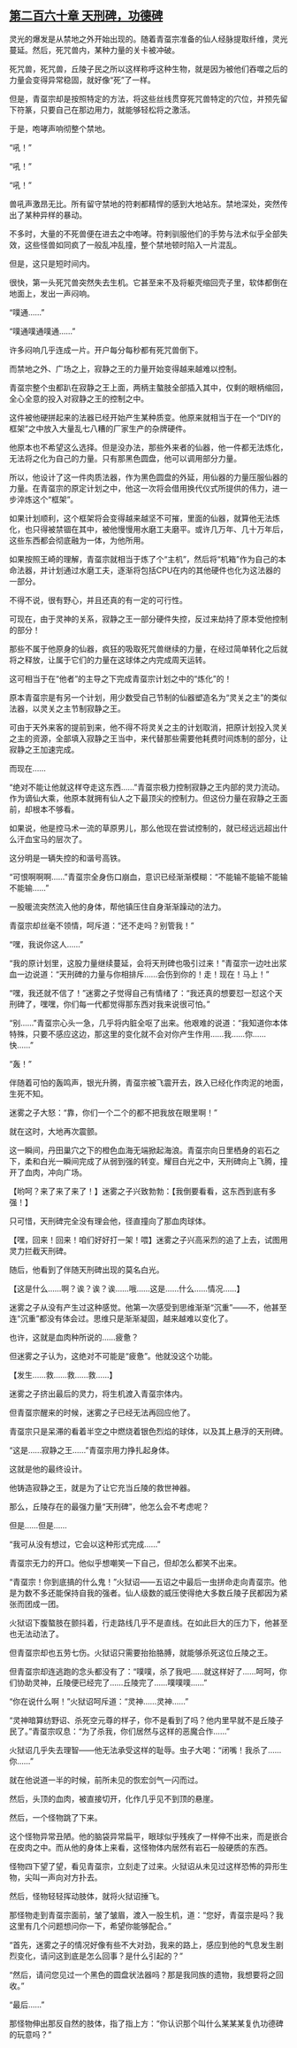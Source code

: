 ## [第二百六十章 天刑碑，功德碑](https://www.xxbiquge.com/11_11207/9233922.html)


  灵光的爆发是从禁地之外开始出现的。随着青虿宗准备的仙人经脉提取纤维，灵光蔓延。然后，死咒兽内，某种力量的关卡被冲破。

  死咒兽，死咒兽，丘陵子民之所以这样称呼这种生物，就是因为被他们吞噬之后的力量会变得异常稳固，就好像“死”了一样。

  但是，青虿宗却是按照特定的方法，将这些丝线贯穿死咒兽特定的穴位，并预先留下符篆，只要自己在那边用力，就能够轻松将之激活。

  于是，咆哮声响彻整个禁地。

  “吼！”

  “吼！”

  “吼！”

  兽吼声激昂无比。所有留守禁地的符剌都精悍的感到大地站东。禁地深处，突然传出了某种异样的暴动。

  不多时，大量的不死兽便在进去之中咆哮。符剌驯服他们的手势与法术似乎全部失效，这些怪兽如同疯了一般乱冲乱撞，整个禁地顿时陷入一片混乱。

  但是，这只是短时间内。

  很快，第一头死咒兽突然失去生机。它甚至来不及将躯壳缩回壳子里，软体都倒在地面上，发出一声闷响。

  “噗通……”

  “噗通噗通噗通……”

  许多闷响几乎连成一片。开户每分每秒都有死咒兽倒下。

  而禁地之外、广场之上，寂静之王的力量开始变得越来越难以控制。

  青虿宗整个虫都趴在寂静之王上面，两柄主螯肢全部插入其中，仅剩的眼柄缩回，全心全意的投入对寂静之王的控制之中。

  这件被他硬拼起来的法器已经开始产生某种质变。他原来就相当于在一个“DIY的框架”之中放入大量乱七八糟的厂家生产的杂牌硬件。

  他原本也不希望这么选择。但是没办法，那些外来者的仙器，他一件都无法炼化，无法将之化为自己的力量。只有那黑色圆盘，他可以调用部分力量。

  所以，他设计了这一件肉质法器，作为黑色圆盘的外延，用仙器的力量压服仙器的力量。在青虿宗的原定计划之中，他这一次将会借用换代仪式所提供的伟力，进一步淬炼这个“框架”。

  如果计划顺利，这个框架将会变得越来越坚不可摧，里面的仙器，就算他无法炼化，也只得被禁锢在其中，被他慢慢用水磨工夫磨平。或许几万年、几十万年后，这些东西都会彻底融为一体，为他所用。

  如果按照王崎的理解，青虿宗就相当于炼了个“主机”，然后将“机箱”作为自己的本命法器，并计划通过水磨工夫，逐渐将包括CPU在内的其他硬件也化为这法器的一部分。

  不得不说，很有野心，并且还真的有一定的可行性。

  可现在，由于灵神的关系，寂静之王一部分硬件失控，反过来劫持了原本受他控制的部分！

  那些不属于他原身的仙器，疯狂的吸取死咒兽继续的力量，在经过简单转化之后就将之释放，让属于它们的力量在这球体之内完成周天运转。

  这可相当于在“他者”的主导之下完成青虿宗计划之中的“炼化”的！

  原本青虿宗是有另一个计划，用少数受自己节制的仙器塑造名为“灵关之主”的类似法器，以灵关之主节制寂静之王。

  可由于天外来客的提前到来，他不得不将灵关之主的计划取消，把原计划投入灵关之主的资源，全部填入寂静之王当中，来代替那些需要他耗费时间炼制的部分，让寂静之王加速完成。

  而现在……

  “绝对不能让他就这样夺走这东西……”青虿宗极力控制寂静之王内部的灵力流动。作为谪仙大乘，他原本就拥有仙人之下最顶尖的控制力。但这份力量在寂静之王面前，却根本不够看。

  如果说，他是控马术一流的草原男儿，那么他现在尝试控制的，就已经远远超出什么汗血宝马的层次了。

  这分明是一辆失控的和谐号高铁。

  “可恨啊啊啊……”青虿宗全身伤口崩血，意识已经渐渐模糊：“不能输不能输不能输不能输……”

  一股暖流突然流入他的身体，帮他镇压住自身渐渐躁动的法力。

  青虿宗却丝毫不领情，呵斥道：“还不走吗？别管我！”

  “嘿，我说你这人……”

  “我的原计划里，这股力量继续蔓延，会将天刑碑也吸引过来！”青虿宗一边吐出浆血一边说道：“天刑碑的力量与你相排斥……会伤到你的！走！现在！马上！”

  “嘿，我还就不信了！”迷雾之子觉得自己有情绪了：“我还真的想要怼一怼这个天刑碑了，嘿嘿，你们每一代都觉得那东西对我来说很可怕。”

  “别……”青虿宗心头一急，几乎将内脏全呕了出来。他艰难的说道：“我知道你本体特殊，只要不感应这边，那这里的变化就不会对你产生作用……我……你……快……”

  “轰！”

  伴随着可怕的轰鸣声，银光升腾，青虿宗被飞震开去，跌入已经化作肉泥的地面，生死不知。

  迷雾之子大怒：“靠，你们一个二个的都不把我放在眼里啊！”

  就在这时，大地再次震颤。

  这一瞬间，丹田巢穴之下的橙色血海无端掀起海浪。青虿宗向日里栖身的岩石之下，柔和白光一瞬间完成了从弱到强的转变。耀目白光之中，天刑碑向上飞腾，撞开了血肉，冲向广场。

  【哟呵？来了来了来了！】迷雾之子兴致勃勃：【我倒要看看，这东西到底有多强！】

  只可惜，天刑碑完全没有理会他，径直撞向了那血肉球体。

  【嘿，回来！回来！咱们好好打一架！喂】迷雾之子兴高采烈的追了上去，试图用灵力拦截天刑碑。

  随后，他看到了伴随天刑碑出现的莫名白光。

  【这是什么……啊？诶？诶？诶……哦……这是……什么……情况……】

  迷雾之子从没有产生过这种感觉。他第一次感受到思维渐渐“沉重”——不，他甚至连“沉重”都没有体会过。思维只是渐渐凝固，越来越难以变化了。

  也许，这就是血肉种所说的……疲惫？

  但迷雾之子认为，这绝对不可能是“疲惫”。他就没这个功能。

  【发生……救……救……救……】

  迷雾之子挤出最后的灵力，将生机渡入青虿宗体内。

  但青虿宗醒来的时候，迷雾之子已经无法再回应他了。

  青虿宗只是呆滞的看着半空之中燃烧着银色烈焰的球体，以及其上悬浮的天刑碑。

  “这是……寂静之王……”青虿宗用力挣扎起身体。

  这就是他的最终设计。

  他铸造寂静之王，就是为了让它充当丘陵的救世神器。

  那么，丘陵存在的最强力量“天刑碑”，他怎么会不考虑呢？

  但是……但是……

  “我可从没有想过，它会以这种形式完成……”

  青虿宗无力的开口。他似乎想嘲笑一下自己，但却怎么都笑不出来。

  “青虿宗！你到底搞的什么鬼！”火狱诏——五诏之中最后一虫拼命走向青虿宗。他是为数不多还能保持自我的强者。仙人级数的威压使得绝大多数丘陵子民都因为紧张而团成一团。

  火狱诏下腹螯肢在颤抖着，行走路线几乎不是直线。在如此巨大的压力下，他甚至也无法动法了。

  但青虿宗却也五劳七伤。火狱诏只需要抬抬胳膊，就能够杀死这位丘陵之王。

  但青虿宗却连逃跑的念头都没有了：“噗噗，杀了我吧……就这样好了……呵呵，你们协助灵神，丘陵便已经完了……丘陵完了……噗噗噗……”

  “你在说什么啊！”火狱诏呵斥道：“灵神……灵神……”

  “灵神暗算纺野诏、杀死空元尊的样子，你不是看到了吗？他内里早就不是丘陵子民了。”青虿宗叹息：“为了杀我，你们居然与这样的恶魔合作……”

  火狱诏几乎失去理智——他无法承受这样的耻辱。虫子大喝：“闭嘴！我杀了……你……”

  就在他说道一半的时候，前所未见的恢宏剑气一闪而过。

  然后，头顶的血肉，被直接切开，化作几乎见不到顶的悬崖。

  然后，一个怪物跳了下来。

  这个怪物异常丑陋。他的脑袋异常扁平，眼球似乎残疾了一样伸不出来，而是嵌合在皮肉之中。而从他的身体上来看，这怪物体内居然有岩石一般硬质的东西。

  怪物四下望了望，看见青虿宗，立刻走了过来。火狱诏从未见过这样恐怖的异形生物，尖叫一声向对方扑去。

  然后，怪物轻轻挥动肢体，就将火狱诏捶飞。

  那怪物走到青虿宗面前，皱了皱眉，渡入一股生机，道：“您好，青虿宗是吗？我这里有几个问题想问你一下，希望你能够配合。”

  “首先，迷雾之子的情况好像有些不大对劲，我来的路上，感应到他的气息发生剧烈变化，请问这到底是怎么回事？是什么引起的？”

  “然后，请问您见过一个黑色的圆盘状法器吗？那是我同族的遗物，我想要将之回收。”

  “最后……”

  那怪物伸出那反自然的肢体，指了指上方：“你认识那个叫什么某某某复仇功德碑的玩意吗？”
